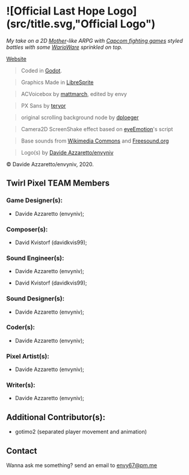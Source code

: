 # ![Official Last Hope Logo](src/title.svg,"Official Logo")
*My take on a 2D [Mother](https://en.wikipedia.org/wiki/Mother_(video_game_series))-like ARPG with [Capcom fighting games](https://en.wikipedia.org/wiki/Street_Fighter) styled battles with some [WarioWare](https://en.wikipedia.org/wiki/Wario_(series)#WarioWare_series) sprinkled on top.*

[Website](https://envyniv.github.io/Project-Hope)

> Coded in [Godot](https://godotengine.org/).

> Graphics Made in [LibreSprite](https://github.com/LibreSprite/LibreSprite)

> ACVoicebox by [mattmarch](https://github.com/mattmarch), edited by envy

> PX Sans by [teryor](https://github.com/teryror/pixel-fonts)

> original scrolling background node by [dploeger](https://github.com/dploeger)

> Camera2D ScreenShake effect based on [eyeEmotion](https://godotengine.org/qa/user/eyeEmotion)'s script

> Base sounds from [Wikimedia Commons](https://commons.wikimedia.org/wiki/Main_Page) and [Freesound.org](freesound.org)

> Logo(s) by [Davide Azzaretto/envyniv](https://github.com/envyniv)

© Davide Azzaretto/envyniv, 2020.


## Twirl Pixel TEAM Members

### Game Designer(s):

* Davide Azzaretto (envyniv);

### Composer(s):

* David Kvistorf (davidkvis99);

### Sound Engineer(s):

* Davide Azzaretto (envyniv);

* David Kvistorf (davidkvis99);

### Sound Designer(s):

* Davide Azzaretto (envyniv);

### Coder(s):

* Davide Azzaretto (envyniv);

### Pixel Artist(s):

* Davide Azzaretto (envyniv);

### Writer(s):

* Davide Azzaretto (envyniv);


## Additional Contributor(s):

* gotimo2 (separated player movement and animation)

## Contact

Wanna ask me something? send an email to envy67@pm.me
